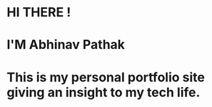 # HI THERE !
# I'M Abhinav Pathak
# This is my personal portfolio site giving an insight to my tech life.
